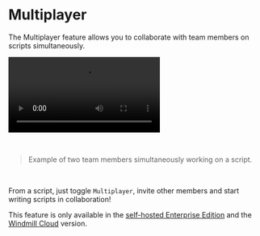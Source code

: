 # Multiplayer

The Multiplayer feature allows you to collaborate with team members on scripts simultaneously.

<video
    className="border-2 rounded-xl object-cover w-full h-full dark:border-gray-800"
    autoPlay
    controls
    id="main-video"
    src="/videos/multiplayer.mp4"
/>

<br/>

> Example of two team members simultaneously working on a script.

<br/>

From a script, just toggle `Multiplayer`, invite other members and start writing scripts in collaboration!

This feature is only available in the [self-hosted Enterprise Edition](/pricing) and the [Windmill Cloud](../../getting_started/00_how_to_use_windmill/index.mdx#use-windmill-cloud) version.
